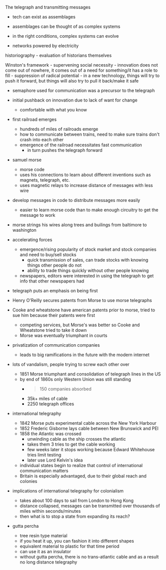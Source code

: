The telegraph and transmitting messages

- tech can exist as assemblages
- assemblages can be thought of as complex systems
- in the right conditions, complex systems can evolve

- networks powered by electricity

historiography
	- evaluation of historians themselves

Winston's framework
	- supervening social necessity
	- innovation does not come out of nowhere, it comes out of a need for something/it has a role to fill
	- suppression of radical potential
		- in a new technology, things will try to push it forward, but things will also try to pull it back/make it safe
- semaphore used for communication was a precursor to the telegraph
- initial pushback on innovation due to lack of want for change
	- comfortable with what you know
- first railroad emerges
	- hundreds of miles of railroads emerge
	- how to communicate between trains, need to make sure trains don't crash into each other
	- emergence of the railroad necessitates fast communication
		- in turn pushes the telegraph forward
- samuel morse
	- morse code
	- uses his connections to learn about different inventions such as magnets, telegraph, etc.
	- uses magnetic relays to increase distance of messages with less wire
- develop messages in code to distribute messages more easily
	- easier to learn morse code than to make enough circuitry to get the message to work
- morse strings his wires along trees and builings from baltimore to washington

- accelerating forces
	- emergence/rising popularity of stock market and stock companies and need to buy/sell stocks
		- quick transmission of sales, can trade stocks with knowing things other people do not
		- ability to trade things quickly without other people knowing
	- newspapers, editors were interested in using the telegraph to get info that other newspapers had
- telegraph puts an emphasis on being first
- Henry O'Reilly secures patents from Morse to use morse telegraphs
- Cooke and wheatstone have american patents prior to morse, tried to sue him because their patents were first
	- competing services, but Morse's was better so Cooke and Wheatstone tried to take it down
	- Morse was eventually triumphant in courts
- privatization of communication companies
	- leads to big ramifications in the future with the modern internet

- lots of vandalism, people trying to screw each other over
	- 1851 Morse triumphant and consolidation of telegraph lines in the US
	- by end of 1860s only Western Union was still standing
		- >150 companies absorbed
		- 35k+ miles of cable
		- 2250 telegraph offices
- international telegraphy
	- 1842 Morse puts experimental cable across the New York Harbour
	- 1852 Frederic Gisborne lays cable between New Brunswick and PEI
	- 1858 the Atlantic was crossed
		- unwinding cable as the ship crosses the atlantic
		- takes them 3 tries to get the cable working
		- few weeks later it stops working because Edward Whitehouse tries limit testing
		- later use Lord Kelvin's idea
	- individual states begin to realize that control of international communication matters
	- Britain is especially advantaged, due to their global reach and colonies
- implications of international telegraphy for colonialism
	- takes about 100 days to sail from London to Hong Kong
	- distance collapsed, messages can be transmitted over thousands of miles within seconds/minutes
	- then what is to stop a state from expanding its reach?
- gutta percha
	- tree resin type material
	- if you heat it up, you can fashion it into different shapes
	- equivalent material to plastic for that time period
	- can use it as an insulator
	- without gutta percha, there is no trans-atlantic cable and as a result no long distance telegraphy
